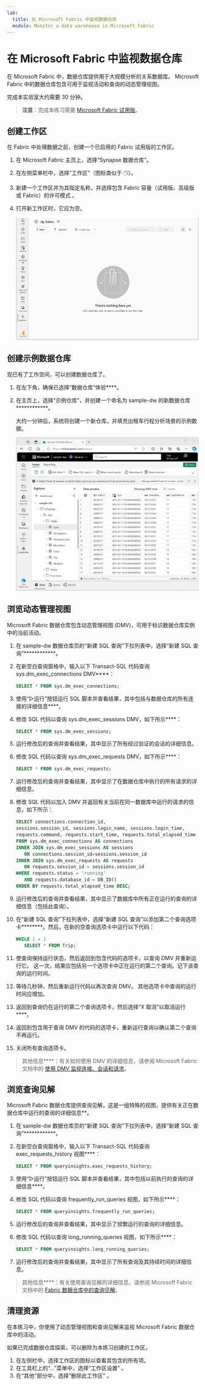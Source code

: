 ```yaml
---
lab:
  title: 在 Microsoft Fabric 中监视数据仓库
  module: Monitor a data warehouse in Microsoft Fabric
---
```


# 在 Microsoft Fabric 中监视数据仓库

在 Microsoft Fabric 中，数据仓库提供用于大规模分析的关系数据库。 Microsoft Fabric 中的数据仓库包含可用于监视活动和查询的动态管理视图。

完成本实验室大约需要 30 分钟。

> **注意**：完成本练习需要 [Microsoft Fabric 试用版](https://learn.microsoft.com/fabric/get-started/fabric-trial)。

## 创建工作区

在 Fabric 中处理数据之前，创建一个已启用的 Fabric 试用版的工作区。

1. 在 Microsoft Fabric 主页上，选择“Synapse 数据仓库”。[](https://app.fabric.microsoft.com)
1. 在左侧菜单栏中，选择“工作区”（图标类似于 &#128455;）。
1. 新建一个工作区并为其指定名称，并选择包含 Fabric 容量（试用版、高级版或 Fabric）的许可模式  。
1. 打开新工作区时，它应为空。

    ![Fabric 中空工作区的屏幕截图。](./Images/new-workspace.png)

## 创建示例数据仓库

现已有了工作空间，可以创建数据仓库了。

1. 在左下角，确保已选择“数据仓库”体验****。
1. 在主页上，选择“示例仓库”，并创建一个命名为 sample-dw 的新数据仓库************。

    大约一分钟后，系统将创建一个新仓库，并填充出租车行程分析场景的示例数据。

    ![新仓库的屏幕截图。](./Images/sample-data-warehouse.png)

## 浏览动态管理视图

Microsoft Fabric 数据仓库包含动态管理视图 (DMV)，可用于标识数据仓库实例中的当前活动。

1. 在 sample-dw 数据仓库页的“新建 SQL 查询”下拉列表中，选择“新建 SQL 查询”************。
1. 在新空白查询窗格中，输入以下 Transact-SQL 代码查询 sys.dm_exec_connections DMV****：

    ```sql
   SELECT * FROM sys.dm_exec_connections;
    ```

1. 使用“&#9655;运行”按钮运行 SQL 脚本并查看结果，其中包括与数据仓库的所有连接的详细信息****。
1. 修改 SQL 代码以查询 sys.dm_exec_sessions DMV，如下所示****：

    ```sql
   SELECT * FROM sys.dm_exec_sessions;
    ```

1. 运行修改后的查询并查看结果，其中显示了所有经过验证的会话的详细信息。
1. 修改 SQL 代码以查询 sys.dm_exec_requests DMV，如下所示****：

    ```sql
   SELECT * FROM sys.dm_exec_requests;
    ```

1. 运行修改后的查询并查看结果，其中显示了在数据仓库中执行的所有请求的详细信息。
1. 修改 SQL 代码以加入 DMV 并返回有关当前在同一数据库中运行的请求的信息，如下所示：

    ```sql
   SELECT connections.connection_id,
    sessions.session_id, sessions.login_name, sessions.login_time,
    requests.command, requests.start_time, requests.total_elapsed_time
   FROM sys.dm_exec_connections AS connections
   INNER JOIN sys.dm_exec_sessions AS sessions
       ON connections.session_id=sessions.session_id
   INNER JOIN sys.dm_exec_requests AS requests
       ON requests.session_id = sessions.session_id
   WHERE requests.status = 'running'
       AND requests.database_id = DB_ID()
   ORDER BY requests.total_elapsed_time DESC;
    ```

1. 运行修改后的查询并查看结果，其中显示了数据库中所有正在运行的查询的详细信息（包括此查询）。
1. 在“新建 SQL 查询”下拉列表中，选择“新建 SQL 查询”以添加第二个查询选项卡********。然后，在新的空查询选项卡中运行以下代码：

    ```sql
   WHILE 1 = 1
       SELECT * FROM Trip;
    ```

1. 使查询保持运行状态，然后返回到包含代码的选项卡，以查询 DMV 并重新运行它。 这一次，结果应包括另一个选项卡中正在运行的第二个查询。记下该查询的运行时间。
1. 等待几秒钟，然后重新运行代码以再次查询 DMV。 其他选项卡中查询的运行时间应增加。
1. 返回到查询仍在运行的第二个查询选项卡，然后选择“X 取消”以取消运行****。
1. 返回到包含用于查询 DMV 的代码的选项卡，重新运行查询以确认第二个查询不再运行。
1. 关闭所有查询选项卡。

> 其他信息****：有关如何使用 DMV 的详细信息，请参阅 Microsoft Fabric 文档中的 [使用 DMV 监视连接、会话和请求](https://learn.microsoft.com/fabric/data-warehouse/monitor-using-dmv)。

## 浏览查询见解

Microsoft Fabric 数据仓库提供查询见解，这是一组特殊的视图，提供有关正在数据仓库中运行的查询的详细信息**。

1. 在 sample-dw 数据仓库页的“新建 SQL 查询”下拉列表中，选择“新建 SQL 查询”************。
1. 在新空白查询窗格中，输入以下 Transact-SQL 代码查询 exec_requests_history 视图****：

    ```sql
   SELECT * FROM queryinsights.exec_requests_history;
    ```

1. 使用“&#9655;运行”按钮运行 SQL 脚本并查看结果，其中包括以前执行的查询的详细信息****。
1. 修改 SQL 代码以查询 frequently_run_queries 视图，如下所示****：

    ```sql
   SELECT * FROM queryinsights.frequently_run_queries;
    ```

1. 运行修改后的查询并查看结果，其中显示了频繁运行的查询的详细信息。
1. 修改 SQL 代码以查询 long_running_queries 视图，如下所示****：

    ```sql
   SELECT * FROM queryinsights.long_running_queries;
    ```

1. 运行修改后的查询并查看结果，其中显示了所有查询及其持续时间的详细信息。

> 其他信息****：有关使用查询见解的详细信息，请参阅 Microsoft Fabric 文档中的 [Fabric 数据仓库中的查询见解](https://learn.microsoft.com/fabric/data-warehouse/query-insights)。


## 清理资源

在本练习中，你使用了动态管理视图和查询见解来监视 Microsoft Fabric 数据仓库中的活动。

如果已完成数据仓库探索，可以删除为本练习创建的工作区。

1. 在左侧栏中，选择工作区的图标以查看其包含的所有项。
2. 在工具栏上的“...”菜单中，选择“工作区设置” 。
3. 在“其他”部分中，选择“删除此工作区” 。
